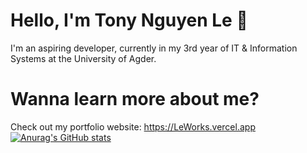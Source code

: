 # Hello, I'm Tony Nguyen Le 👋
I'm an aspiring developer, currently in my 3rd year of IT & Information Systems at the University of Agder.

# Wanna learn more about me?
Check out my portfolio website: https://LeWorks.vercel.app
[![Anurag's GitHub stats](https://github-readme-stats.vercel.app/api?username=TonyLe02)](https://github.com/TonyLe02/github-readme-stats)
